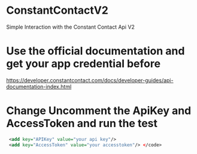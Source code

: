 # ConstantContactV2
Simple Interaction with the Constant Contact Api V2

# Use the official documentation and get your app credential before
https://developer.constantcontact.com/docs/developer-guides/api-documentation-index.html

# Change Uncomment the ApiKey  and AccessToken and run the test
```xml
 <add key="APIKey" value="your api key"/>
 <add key="AccessToken" value="your accesstoken"/> </code>
```
